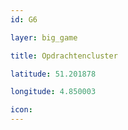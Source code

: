 ```yaml
---
id: G6

layer: big_game

title: Opdrachtencluster

latitude: 51.201878

longitude: 4.850003

icon:
---
```


